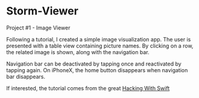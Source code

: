 # Storm-Viewer
Project #1 - Image Viewer

Following a tutorial, I created a simple image visualization app. The user is presented with a table view containing picture names. By clicking on a row, the related image is shown, along with the navigation bar.

Navigation bar can be deactivated by tapping once and reactivated by tapping again. On iPhoneX, the home button disappears when navigation bar disappears.

If interested, the tutorial comes from the great [Hacking With Swift](https://www.hackingwithswift.com)
